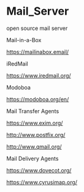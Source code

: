 # Mail_Server

open source mail server

Mail-in-a-Box

https://mailinabox.email/


iRedMail

https://www.iredmail.org/


 Modoboa
 
 https://modoboa.org/en/


Mail Transfer Agents

https://www.exim.org/

http://www.postfix.org/

http://www.qmail.org/


Mail Delivery Agents


https://www.dovecot.org/

https://www.cyrusimap.org/

